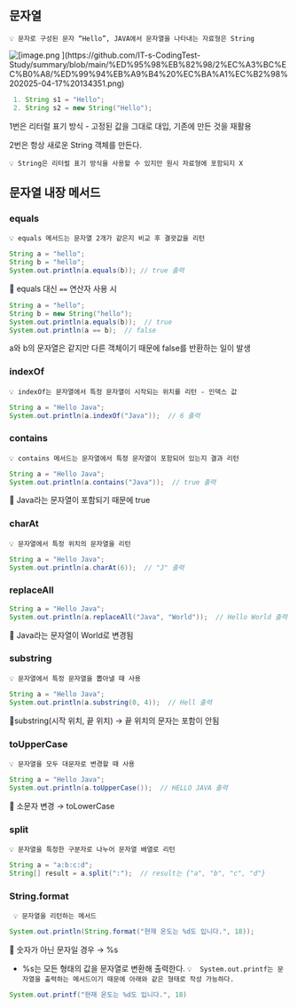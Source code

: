 ## 문자열

` 💡 문자로 구성된 문자 “Hello”, JAVA에서 문자열을 나타내는 자료형은 String  `

![[[image.png](attachment:bf8219d1-cd01-48f5-89e1-9c8fd45d5fa5:image.png)
](https://github.com/IT-s-CodingTest-Study/summary/blob/main/%ED%95%98%EB%82%98/2%EC%A3%BC%EC%B0%A8/%ED%99%94%EB%A9%B4%20%EC%BA%A1%EC%B2%98%202025-04-17%20134351.png)](https://github.com/IT-s-CodingTest-Study/summary/blob/main/%ED%95%98%EB%82%98/3%EC%A3%BC%EC%B0%A8/%ED%99%94%EB%A9%B4%20%EC%BA%A1%EC%B2%98%202025-04-17%20134351.png)
```java
 1. String s1 = "Hello";
 2. String s2 = new String("Hello");
```

1번은 리터럴 표기 방식 - 고정된 값을 그대로 대입, 기존에 만든 것을 재활용

2번은 항상 새로운 String 객체를 만든다.

`
💡 String은 리터럴 표기 방식을 사용할 수 있지만 원시 자료형에 포함되지 X
`

## 문자열 내장 메서드

### equals

`
💡 equals 메서드는 문자열 2개가 같은지 비교 후 결괏값을 리턴
`

```java
String a = "hello";
String b = "hello";
System.out.println(a.equals(b)); // true 출력
```

📌 equals 대신 `==` 연산자 사용 시

```java
String a = "hello";
String b = new String("hello");
System.out.println(a.equals(b));  // true
System.out.println(a == b);  // false
```

a와 b의 문자열은 같지만 다른 객체이기 때문에 false를 반환하는 일이 발생

### indexOf

`
💡 indexOf는 문자열에서 특정 문자열이 시작되는 위치를 리턴 - 인덱스 값
`

```java
String a = "Hello Java";
System.out.println(a.indexOf("Java"));  // 6 출력
```

### contains

`
💡 contains 메서드는 문자열에서 특정 문자열이 포함되어 있는지 결과 리턴
`

```java
String a = "Hello Java";
System.out.println(a.contains("Java"));  // true 출력
```

📌 Java라는 문자열이 포함되기 때문에 true

### charAt

`
💡 문자열에서 특정 위치의 문자열을 리턴
`

```java
String a = "Hello Java";
System.out.println(a.charAt(6));  // "J" 출력
```

### replaceAll

```java
String a = "Hello Java";
System.out.println(a.replaceAll("Java", "World"));  // Hello World 출력
```

📌 Java라는 문자열이 World로 변경됨

### substring

`
💡 문자열에서 특정 문자열을 뽑아낼 때 사용
`

```java
String a = "Hello Java";
System.out.println(a.substring(0, 4));  // Hell 출력
```

📌substring(시작 위치, 끝 위치) → 끝 위치의 문자는 포함이 안됨

### toUpperCase

`
💡 문자열을 모두 대문자로 변경할 때 사용
`

```java
String a = "Hello Java";
System.out.println(a.toUpperCase());  // HELLO JAVA 출력
```

📌 소문자 변경 → toLowerCase

### split

`
💡 문자열을 특정한 구분자로 나누어 문자열 배열로 리턴
`

```java
String a = "a:b:c:d";
String[] result = a.split(":");  // result는 {"a", "b", "c", "d"}
```

### String.format


` 💡 문자열을 리턴하는 메서드`

```java
System.out.println(String.format("현재 온도는 %d도 입니다.", 18)); 
```

📌 숫자가 아닌 문자일 경우 → %s

- %s는 모든 형태의 값을 문자열로 변환해 출력한다.
`
💡  System.out.printf는 문자열을 출력하는 메서드이기 때문에 아래와 같은 형태로 작성 가능하다.
`
```java
System.out.printf("현재 온도는 %d도 입니다.", 18)
```
